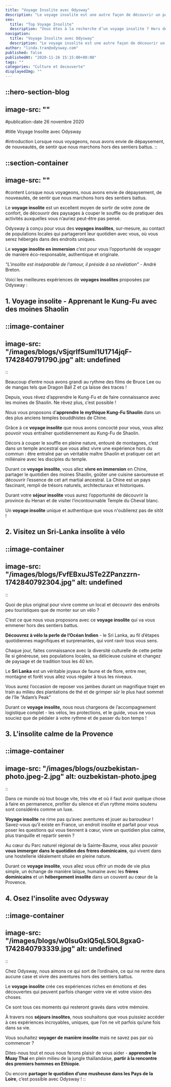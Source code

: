 ```yaml
---
title: "Voyage Insolite avec Odysway"
description: "Le voyage insolite est une autre façon de découvrir un pays ou une région. Hors des sentiers battus, en train ou en vélo, découvrez le monde de manière insolite."
seo:
  title: "Top Voyage Insolite"
  description: "Vous êtes à la recherche d’un voyage insolite ? Hors des sentiers battus, en train ou en vélo, découvrez le monde de manière insolite avec Odysway"
navigation:
  title: "Voyage Insolite avec Odysway"
  description: "Le voyage insolite est une autre façon de découvrir un pays ou une région. Hors des sentiers battus, en train ou en vélo, découvrez le monde de manière insolite."
author: "linda.tran@odysway.com"
published: false
publishedAt: "2020-11-26 15:15:00+00:00"
tags: ""
categories: "Culture et decouverte"
displayedImg: ""
---
```


::hero-section-blog
---
image-src: ""
---
#publication-date
26 novembre 2020

#title
Voyage Insolite avec Odysway

#introduction
Lorsque nous voyageons, nous avons envie de dépaysement, de nouveautés, de sentir que nous marchons hors des sentiers battus.
::

::section-container
---
image-src: ""
---
#content
Lorsque nous voyageons, nous avons envie de dépaysement, de nouveautés, de sentir que nous marchons hors des sentiers battus.

Le **voyage insolite** est un excellent moyen de sortir de votre zone de confort, de découvrir des paysages à couper le souffle ou de pratiquer des activités auxquelles vous n’auriez peut-être pas pensé. 

Odysway à conçu pour vous des **voyages insolites**, sur-mesure, au contact de populations locales qui partageront leur quotidien avec vous, où vous serez hébergés dans des endroits uniques.

Le **voyage insolite en immersion** c’est pour vous l’opportunité de voyager de manière éco-responsable, authentique et originale.

_“L'insolite est inséparable de l'amour, il préside à sa révélation”_ - André Breton.

Voici les meilleures expériences de **voyages insolites** proposées par Odysway :

## **1\. Voyage insolite - Apprenant le Kung-Fu avec des moines Shaolin**

::image-container
---
image-src: "/images/blogs/vSjqrIfSuml1U1714jqF-1742840791790.jpg"
alt: undefined
---
::

Beaucoup d’entre nous avons grandi au rythme des films de Bruce Lee ou de mangas tels que Dragon Ball Z et ça laisse des traces !

Depuis, vous rêvez d’apprendre le Kung-Fu et de faire connaissance avec les moines de Shaolin. Ne rêvez plus, c’est possible !

Nous vous proposons d’**apprendre le mythique Kung-Fu Shaolin** dans un des plus anciens temples bouddhistes de Chine.

Grâce à ce **voyage insolite** que nous avons concocté pour vous, vous allez pouvoir vous entraîner quotidiennement au Kung-Fu de Shaolin.

Décors à couper le souffle en pleine nature, entouré de montagnes, c’est dans un temple ancestral que vous allez vivre une expérience hors du commun : être entraîné par un véritable maître Shaolin et pratiquer cet art millénaire avec les disciples du temple.

Durant ce **voyage insolite**, vous allez **vivre en immersion** en Chine, partager le quotidien des moines Shaolin, goûter une cuisine savoureuse et découvrir l’essence de cet art martial ancestral. La Chine est un pays fascinant, rempli de trésors naturels, architecturaux et historiques.

Durant votre **séjour insolite** vous aurez l’opportunité de découvrir la province du Henan et de visiter l’incontournable Temple du Cheval blanc.

Un **voyage insolite** unique et authentique que vous n'oublierez pas de sitôt !

## 2\. Visitez un Sri-Lanka insolite à vélo

::image-container
---
image-src: "/images/blogs/FvfEBxuJSTe2ZPanzzrn-1742840792304.jpg"
alt: undefined
---
::  

Quoi de plus original pour vivre comme un local et découvrir des endroits peu touristiques que de monter sur un vélo ?

C’est ce que nous vous proposons avec ce **voyage insolite** qui va vous emmener hors des sentiers battus.

**Découvrez à vélo la perle de l’Océan Indien** - le Sri Lanka, au fil d’étapes quotidiennes magnifiques et surprenantes, qui vont ravir tous vous sens. 

Chaque jour, faites connaissance avec la diversité culturelle de cette petite île si généreuse, ses populations locales, sa délicieuse cuisine et changez de paysage et de tradition tous les 40 km.

Le **Sri Lanka** est un véritable joyaux de faune et de flore, entre mer, montagne et forêt vous allez vous régaler à tous les niveaux.

Vous aurez l’occasion de reposer vos jambes durant un magnifique trajet en train au milieu des plantations de thé et de grimper sûr le plus haut sommet de l'île “Adam’s Peak”

Durant ce **voyage insolite,** nous nous chargeons de l’accompagnement logistique complet - les vélos, les protections, et le guide, vous ne vous souciez que de pédaler à votre rythme et de passer du bon temps !

## 3\. L'insolite calme de la Provence

::image-container
---
image-src: "/images/blogs/ouzbekistan-photo.jpeg-2.jpg"
alt: ouzbekistan-photo.jpeg
---
::

Dans ce monde où tout bouge vite, très vite et où il faut avoir quelque chose à faire en permanence, profiter du silence et d’un rythme moins soutenu sont considérés comme un luxe.

**Voyage insolite** ne rime pas qu’avec aventures et jouer au baroudeur ! Savez-vous qu’il existe en France, un endroit insolite et parfait pour vous poser les questions qui vous tiennent à cœur, vivre un quotidien plus calme, plus tranquille et repartir serein ?

Au cœur du Parc naturel régional de la Sainte-Baume, vous allez pouvoir **vous immerger dans le quotidien des frères dominicains**, qui vivent dans une hostellerie idéalement située en pleine nature.

Durant ce **voyage insolite**, vous allez vous offrir un mode de vie plus simple, un échange de manière laïque, humaine avec les **frères dominicains** et un **hébergement insolite** dans un couvent au cœur de la Provence.

## 4\. Osez l'insolite avec Odysway

::image-container
---
image-src: "/images/blogs/w0lsuGxlQ5qLSOL8gxaG-1742840793339.jpg"
alt: undefined
---
::

Chez Odysway, nous aimons ce qui sort de l’ordinaire, ce qui ne rentre dans aucune case et vivre des aventures hors des sentiers battus.

Le **voyage insolite** crée ces expériences riches en émotions et des découvertes qui peuvent parfois changer votre vie et votre vision des choses.

Ce sont tous ces moments qui resteront gravés dans votre mémoire.

À travers nos **séjours insolites**, nous souhaitons que vous puissiez accéder à ces expériences incroyables, uniques, que l’on ne vit parfois qu’une fois dans sa vie.

Vous souhaitez **voyager de manière insolite** mais ne savez pas par où commencer ?

Dites-nous tout et nous nous ferons plaisir de vous aider - **apprendre le Muay Thai** en plein milieu de la jungle thaïlandaise, **partir à la rencontre des premiers hommes en Ethiopie**.

Ou encore **partager le quotidien d’une musheuse dans les Pays de la Loire**, c’est possible avec Odysway !
::

